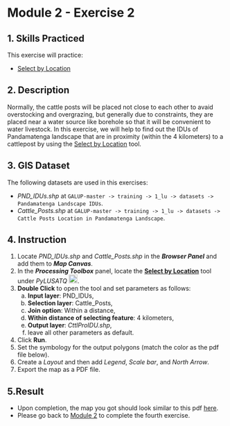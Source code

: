 # Module 2 - Exercise 2

## 1. Skills Practiced

This exercise will practice:

- [Select by Location](https://github.com/mogaetkpp/GALUP/blob/master/training/1_lu/modules/module2.md#26-select-by-location)

## 2. Description

Normally, the cattle posts will be placed not close to each other to avaid overstocking and overgrazing, but generally due to constraints, they are placed near a water source like borehole so that it will be convenient to water livestock. In this exercise, we will help to find out the IDUs of Pandamatenga landscape that are in proximity (within the 4 kilometers) to a cattlepost by using the [Select by Location](https://github.com/mogaetkpp/GALUP/blob/master/training/1_lu/modules/module2.md#26-select-by-location) tool.

## 3. GIS Dataset

The following datasets are used in this exercises:
- _PND\_IDUs.shp_ at
`GALUP-master -> training -> 1_lu -> datasets -> Pandamatenga Landscape IDUs`.
- _Cattle\_Posts.shp_ at `GALUP-master -> training -> 1_lu -> datasets -> Cattle Posts Location in Pandamatenga Landscape`.

## 4. Instruction

1. Locate _PND\_IDUs.shp_ and _Cattle\_Posts.shp_ in the
   **_Browser Panel_** and add them to **_Map Canvas_**.
2. In the **_Processing Toolbox_** panel, locate the
   **<ins>Select by Location</ins>** tool under _PyLUSATQ_
<img src="https://github.com/mogaetkpp/GALUP/blob/master/img/gui/icon/PyLUSATQ.svg" alt= "scripts" width="20">.
3. **Double Click** to open the tool and set parameters as follows:
   <ol type="a">
      <li><b>Input layer</b>: PND_IDUs,</li>
      <li><b>Selection layer</b>: Cattle_Posts,</li>
      <li><b>Join option</b>: Within a distance,</li>
      <li><b>Within distance of selecting feature</b>: 4 kilometers,</li>
      <li><b>Output layer</b>: <i>CttlProIDU.shp</i>,</li>
      <li>leave all other parameters as default.</li>
   </ol>
4. Click **Run**.
5. Set the symbology for the output polygons (match the color as the pdf file
   below).
6. Create a _Layout_ and then add _Legend_, _Scale bar_, and _North Arrow_.
7. Export the map as a PDF file.

## 5.Result

- Upon completion, the map you got should look similar to this pdf
  [here](../pdf_maps/M2E2_SelLoc.pdf).
- Please go back to
  [Module 2](https://github.com/mogaetkpp/GALUP/blob/master/training/1_lu/modules/module2.md#7-exercises-and-post-training-survey) to complete the fourth exercise.
